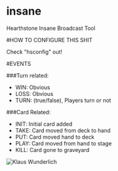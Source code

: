 # insane
Hearthstone Insane Broadcast Tool

#HOW TO CONFIGURE THIS SHIT

Check "hsconfig" out!

#EVENTS

###Turn related:
- WIN: Obvious
- LOSS: Obvious
- TURN: (true/false), Players turn or not

###Card Related:
- INIT: Initial card added
- TAKE: Card moved from deck to hand
- PUT: Card moved hand to deck
- PLAY: Card moved from hand to stage
- KILL: Card gone to graveyard


<img src="http://userserve-ak.last.fm/serve/252/254990.jpg" alt="Klaus Wunderlich">
